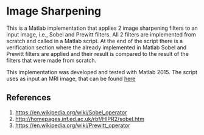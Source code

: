 # Image Sharpening

This is a Matlab implementation that applies 2 image sharpening filters to an input image, i.e., Sobel and Prewitt filters. 
All 2 filters are implemented from scratch and called in a Matlab script. At the end of the script there is a verification
section where the already implemented in Matlab Sobel and Prewitt filters are applied and their result is compared to the 
result of the filters that were made from scratch.

This implementation was developed and tested with Matlab 2015. The script uses as input an MRI image, that can be found [here](https://en.wikipedia.org/wiki/Magnetic_resonance_imaging_of_the_brain#/media/File:MRI_Head_Brain_Normal.jpg)

## References
1. https://en.wikipedia.org/wiki/Sobel_operator
2. http://homepages.inf.ed.ac.uk/rbf/HIPR2/sobel.htm
3. https://en.wikipedia.org/wiki/Prewitt_operator
